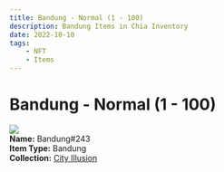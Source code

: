 ```yaml
---
title: Bandung - Normal (1 - 100)
description: Bandung Items in Chia Inventory
date: 2022-10-10
tags:
    - NFT
    - Items
---
```


# Bandung - Normal (1 - 100)
<div class="item_thumbnail">
<img loading="lazy" src="https://d3bgcagz7bbfraoiag6wezxxd5hgsejeptero7mn7uqms3hwnq.arweave.net/HsJhANn4QliByAG9Ymb3H05pESR8yRd9j-f0gyWz2bI"><br/>
<div><strong>Name:</strong> Bandung#243</div>
<div><strong>Item Type:</strong> Bandung</div>
<div><strong>Collection:</strong> <a href="https://www.spacescan.io/xch/nft/collection/col1lend2dcn558km4wcwta4xnkfv3xpcmlp9kyt0m909emvfxechlyqdl5ndg">City Illusion</a></div>
</div>

